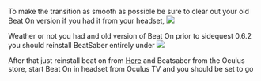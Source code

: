 To make the transition as smooth as possible be sure to clear out your old Beat On version if you had it from your headset, ![](https://cdn.discordapp.com/attachments/608376262347587595/608398315914133520/Screenshot_1080.png)

Weather or not you had and old version of Beat On prior to sidequest 0.6.2 you should reinstall BeatSaber entirely under ![](https://cdn.discordapp.com/attachments/608376262347587595/608405621741715487/Uninstall.png)

After that just reinstall beat on from [Here](https://sidequestvr.com/#/app/14) and Beatsaber from the Oculus store, start Beat On in headset from Oculus TV and you should be set to go